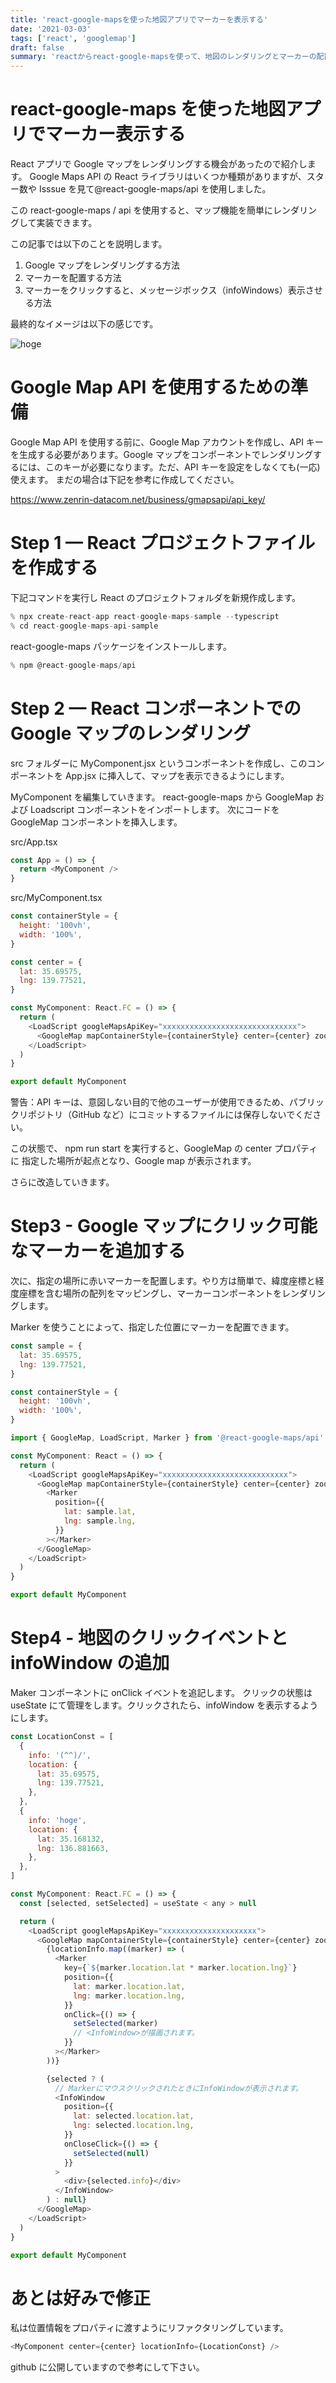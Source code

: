 ```yaml
---
title: 'react-google-mapsを使った地図アプリでマーカーを表示する'
date: '2021-03-03'
tags: ['react', 'googlemap']
draft: false
summary: 'reactからreact-google-mapsを使って、地図のレンダリングとマーカーの配置の作り方を説明します。'
---
```


# react-google-maps を使った地図アプリでマーカー表示する

React アプリで Google マップをレンダリングする機会があったので紹介します。
Google Maps API の React ライブラリはいくつか種類がありますが、スター数や Isssue を見て@react-google-maps/api を使用しました。

この react-google-maps / api を使用すると、マップ機能を簡単にレンダリングして実装できます。

この記事では以下のことを説明します。

1. Google マップをレンダリングする方法
2. マーカーを配置する方法
3. マーカーをクリックすると、メッセージボックス（infoWindows）表示させる方法

最終的なイメージは以下の感じです。

![hoge](../static/images/googlemap/1_f7e5b0ad44a53610e3d5cc23b08d30ec.gif)

# Google Map API を使用するための準備

Google Map API を使用する前に、Google Map アカウントを作成し、API キーを生成する必要があります。Google マップをコンポーネントでレンダリングするには、このキーが必要になります。ただ、API キーを設定をしなくても(一応)使えます。
まだの場合は下記を参考に作成してください。

https://www.zenrin-datacom.net/business/gmapsapi/api_key/

# Step 1 — React プロジェクトファイルを作成する

下記コマンドを実行し React のプロジェクトフォルダを新規作成します。

```javascript
% npx create-react-app react-google-maps-sample --typescript
% cd react-google-maps-api-sample
```

react-google-maps パッケージをインストールします。

```javascript
% npm @react-google-maps/api
```

# Step 2 — React コンポーネントでの Google マップのレンダリング

src フォルダーに MyComponent.jsx というコンポーネントを作成し、このコンポーネントを App.jsx に挿入して、マップを表示できるようにします。

MyComponent を編集していきます。
react-google-maps から GoogleMap および Loadscript コンポーネントをインポートします。
次にコードを GoogleMap コンポーネントを挿入します。

src/App.tsx

```javascript
const App = () => {
  return <MyComponent />
}
```

src/MyComponent.tsx

```javascript
const containerStyle = {
  height: '100vh',
  width: '100%',
}

const center = {
  lat: 35.69575,
  lng: 139.77521,
}

const MyComponent: React.FC = () => {
  return (
    <LoadScript googleMapsApiKey="xxxxxxxxxxxxxxxxxxxxxxxxxxxxxx">
      <GoogleMap mapContainerStyle={containerStyle} center={center} zoom={17}></GoogleMap>
    </LoadScript>
  )
}

export default MyComponent
```

警告：API キーは、意図しない目的で他のユーザーが使用できるため、パブリックリポジトリ（GitHub など）にコミットするファイルには保存しないでください。

この状態で、 npm run start を実行すると、GoogleMap の center プロパティに
指定した場所が起点となり、Google map が表示されます。

さらに改造していきます。

# Step3 - Google マップにクリック可能なマーカーを追加する

次に、指定の場所に赤いマーカーを配置します。やり方は簡単で、緯度座標と経度座標を含む場所の配列をマッピングし、マーカーコンポーネントをレンダリングします。

Marker を使うことによって、指定した位置にマーカーを配置できます。

```javascript
const sample = {
  lat: 35.69575,
  lng: 139.77521,
}

const containerStyle = {
  height: '100vh',
  width: '100%',
}

import { GoogleMap, LoadScript, Marker } from '@react-google-maps/api'

const MyComponent: React = () => {
  return (
    <LoadScript googleMapsApiKey="xxxxxxxxxxxxxxxxxxxxxxxxxxxx">
      <GoogleMap mapContainerStyle={containerStyle} center={center} zoom={17}>
        <Marker
          position={{
            lat: sample.lat,
            lng: sample.lng,
          }}
        ></Marker>
      </GoogleMap>
    </LoadScript>
  )
}

export default MyComponent
```

# Step4 - 地図のクリックイベントと infoWindow の追加

Maker コンポーネントに onClick イベントを追記します。
クリックの状態は useState にて管理をします。クリックされたら、infoWindow を表示するようにします。

```javascript
const LocationConst = [
  {
    info: '(^^)/',
    location: {
      lat: 35.69575,
      lng: 139.77521,
    },
  },
  {
    info: 'hoge',
    location: {
      lat: 35.168132,
      lng: 136.881663,
    },
  },
]

const MyComponent: React.FC = () => {
  const [selected, setSelected] = useState < any > null

  return (
    <LoadScript googleMapsApiKey="xxxxxxxxxxxxxxxxxxxxx">
      <GoogleMap mapContainerStyle={containerStyle} center={center} zoom={17}>
        {locationInfo.map((marker) => (
          <Marker
            key={`${marker.location.lat * marker.location.lng}`}
            position={{
              lat: marker.location.lat,
              lng: marker.location.lng,
            }}
            onClick={() => {
              setSelected(marker)
              // <InfoWindow>が描画されます。
            }}
          ></Marker>
        ))}

        {selected ? (
          // MarkerにマウスクリックされたときにInfoWindowが表示されます。
          <InfoWindow
            position={{
              lat: selected.location.lat,
              lng: selected.location.lng,
            }}
            onCloseClick={() => {
              setSelected(null)
            }}
          >
            <div>{selected.info}</div>
          </InfoWindow>
        ) : null}
      </GoogleMap>
    </LoadScript>
  )
}

export default MyComponent
```

# あとは好みで修正

私は位置情報をプロパティに渡すようにリファクタリングしています。

```javascript
<MyComponent center={center} locationInfo={LocationConst} />
```

github に公開していますので参考にして下さい。
